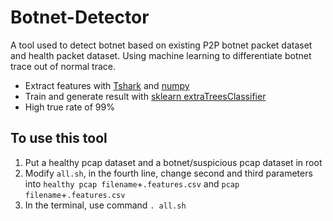 # Botnet-Detector
A tool used to detect botnet based on existing P2P botnet packet dataset and health packet dataset. Using machine learning to differentiate botnet trace out of normal trace.

* Extract features with [Tshark](https://linux.die.net/man/1/tshark) and [numpy](http://www.numpy.org/)
* Train and generate result with [sklearn extraTreesClassifier](http://scikit-learn.org/stable/modules/generated/sklearn.ensemble.ExtraTreesClassifier.html)
* High true rate of 99%

## To use this tool

1. Put a healthy pcap dataset and a botnet/suspicious pcap dataset in root
2. Modify `all.sh`, in the fourth line, change second and third parameters into `healthy pcap filename`+`.features.csv` and `pcap filename`+`.features.csv`
3. In the terminal, use command `. all.sh`

